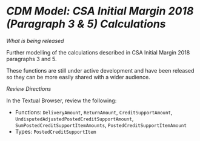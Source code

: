 # *CDM Model: CSA Initial Margin 2018 (Paragraph 3 & 5) Calculations*

_What is being released_

Further modelling of the calculations described in CSA Initial Margin 2018 paragraphs 3 and 5.

These functions are still under active development and have been released so they can be more easily shared with a wider audience.  

_Review Directions_

In the Textual Browser, review the following:

- Functions: `DeliveryAmount`, `ReturnAmount`, `CreditSupportAmount`, `UndisputedAdjustedPostedCreditSupportAmount`, `SumPostedCreditSupportItemAmounts`, `PostedCreditSupportItemAmount`
- Types: `PostedCreditSupportItem`
